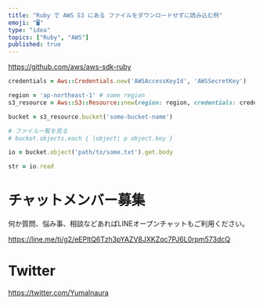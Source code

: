 ```yaml
---
title: "Ruby で AWS S3 にある ファイルをダウンロードせずに読み込む例"
emoji: "🖥"
type: "idea"
topics: ["Ruby", "AWS"]
published: true
---
```


https://github.com/aws/aws-sdk-ruby

```rb
credentials = Aws::Credentials.new('AWSAccessKeyId', 'AWSSecretKey')

region = 'ap-northeast-1' # some region
s3_resource = Aws::S3::Resource::new(region: region, credentials: credentials)

bucket = s3_resource.bucket('some-bucket-name')

# ファイル一覧を見る
# bucket.objects.each { |object| p object.key }

io = bucket.object('path/to/some.txt').get.body

str = io.read
```








<!-- Update From Qiita API -->

# チャットメンバー募集


何か質問、悩み事、相談などあればLINEオープンチャットもご利用ください。

https://line.me/ti/g2/eEPltQ6Tzh3pYAZV8JXKZqc7PJ6L0rpm573dcQ





# Twitter


https://twitter.com/YumaInaura


<!-- Update From Qiita API -->


